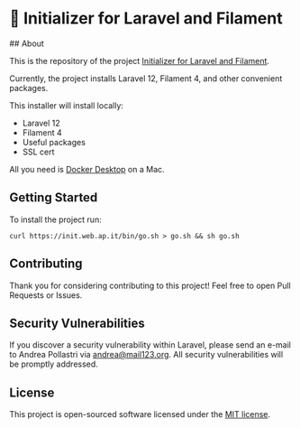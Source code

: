 # 🚀 Initializer for Laravel and Filament

## About

This is the repository of the project [Initializer for Laravel and Filament](https://init.web.ap.it).

Currently, the project installs Laravel 12, Filament 4, and other convenient packages.

This installer will install locally:

- Laravel 12
- Filament 4
- Useful packages
- SSL cert

All you need is [Docker Desktop](https://www.docker.com/products/docker-desktop) on a Mac.

## Getting Started

To install the project run:

```
curl https://init.web.ap.it/bin/go.sh > go.sh && sh go.sh
```

## Contributing

Thank you for considering contributing to this project! Feel free to open Pull Requests or Issues.

## Security Vulnerabilities

If you discover a security vulnerability within Laravel, please send an e-mail to Andrea Pollastri via [andrea@mail123.org](mailto:andrea@mail123.org). All security vulnerabilities will be promptly addressed.

## License

This project is open-sourced software licensed under the [MIT license](https://opensource.org/licenses/MIT).
